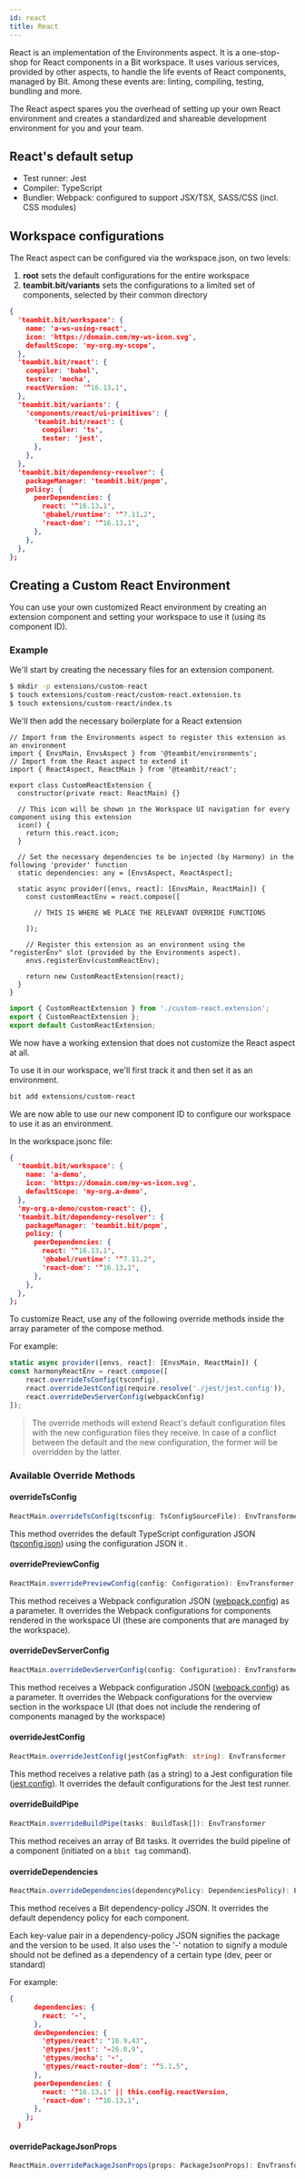 ```yaml
---
id: react
title: React
---
```


React is an implementation of the Environments aspect. It is a one-stop-shop for React components in a Bit workspace. It uses various services, provided by other aspects, to handle the life events of React components, managed by Bit. Among these events are: linting, compiling, testing, bundling and more.

The React aspect spares you the overhead of setting up your own React environment and creates a standardized and shareable development environment for you and your team.

## React's default setup

- Test runner: Jest
- Compiler: TypeScript
- Bundler: Webpack: configured to support JSX/TSX, SASS/CSS (incl. CSS modules)

## Workspace configurations

The React aspect can be configured via the workspace.json, on two levels:

1. __root__ sets the default configurations for the entire workspace
2. __teambit.bit/variants__ sets the configurations to a limited set of components, selected by their common directory


```json
{
  'teambit.bit/workspace': {
    name: 'a-ws-using-react',
    icon: 'https://domain.com/my-ws-icon.svg',
    defaultScope: 'my-org.my-scope',
  },
  'teambit.bit/react': {
    compiler: 'babel',
    tester: 'mocha',
    reactVersion: '^16.13.1',
  },
  'teambit.bit/variants': {
    'components/react/ui-primitives': {
      'teambit.bit/react': {
        compiler: 'ts',
        tester: 'jest',
      },
    },
  },
  'teambit.bit/dependency-resolver': {
    packageManager: 'teambit.bit/pnpm',
    policy: {
      peerDependencies: {
        react: '^16.13.1',
        '@babel/runtime': '^7.11.2',
        'react-dom': '^16.13.1',
      },
    },
  },
};
```


## Creating a Custom React Environment

You can use your own customized React environment by creating an extension component and setting your workspace to use it (using its component ID).

### Example
We'll start by creating the necessary files for an extension component.

```bash
$ mkdir -p extensions/custom-react
$ touch extensions/custom-react/custom-react.extension.ts
$ touch extensions/custom-react/index.ts
```

We'll then add the necessary boilerplate for a React extension
<!--DOCUSAURUS_CODE_TABS-->
<!--custom-react.extension-->
```tsx
// Import from the Environments aspect to register this extension as an environment
import { EnvsMain, EnvsAspect } from '@teambit/environments';
// Import from the React aspect to extend it
import { ReactAspect, ReactMain } from '@teambit/react';

export class CustomReactExtension {
  constructor(private react: ReactMain) {}

  // This icon will be shown in the Workspace UI navigation for every component using this extension 
  icon() {
    return this.react.icon;
  }

  // Set the necessary dependencies to be injected (by Harmony) in the following 'provider' function
  static dependencies: any = [EnvsAspect, ReactAspect];

  static async provider([envs, react]: [EnvsMain, ReactMain]) {
    const customReactEnv = react.compose([

      // THIS IS WHERE WE PLACE THE RELEVANT OVERRIDE FUNCTIONS

    ]);

    // Register this extension as an environment using the "registerEnv" slot (provided by the Environments aspect).
    envs.registerEnv(customReactEnv);

    return new CustomReactExtension(react);
  }
}
```
<!--index.ts-->
```ts
import { CustomReactExtension } from './custom-react.extension';
export { CustomReactExtension };
export default CustomReactExtension;
```
<!--END_DOCUSAURUS_CODE_TABS-->

We now have a working extension that does not customize the React aspect at all.

To use it in our workspace, we'll first track it and then set it as an environment.

```bash
bit add extensions/custom-react
```

We are now able to use our new component ID to configure our workspace to use it as an environment.

In the workspace.jsonc file:

```json
{
  'teambit.bit/workspace': {
    name: 'a-demo',
    icon: 'https://domain.com/my-ws-icon.svg',
    defaultScope: 'my-org.a-demo',
  },
  'my-org.a-demo/custom-react': {},
  'teambit.bit/dependency-resolver': {
    packageManager: 'teambit.bit/pnpm',
    policy: {
      peerDependencies: {
        react: '^16.13.1',
        '@babel/runtime': '^7.11.2',
        'react-dom': '^16.13.1',
      },
    },
  },
};
```

To customize React, use any of the following override methods inside the array parameter of the compose method.

For example:

```ts
static async provider([envs, react]: [EnvsMain, ReactMain]) {
const harmonyReactEnv = react.compose([
    react.overrideTsConfig(tsconfig),
    react.overrideJestConfig(require.resolve('./jest/jest.config')),
    react.overrideDevServerConfig(webpackConfig)
]);
```
> The override methods will extend React's default configuration files with the new configuration files they receive. In case of a conflict between the default and the new configuration, the former will be overridden by the latter.

### Available Override Methods

#### overrideTsConfig
```ts
ReactMain.overrideTsConfig(tsconfig: TsConfigSourceFile): EnvTransformer
```
This method overrides the default TypeScript configuration JSON ([tsconfig.json](https://www.typescriptlang.org/docs/handbook/tsconfig-json.html)) using the configuration JSON it .

#### overridePreviewConfig
```ts
ReactMain.overridePreviewConfig(config: Configuration): EnvTransformer
```
This method receives a Webpack configuration JSON ([webpack.config](https://webpack.js.org/configuration/)) as a parameter. It overrides the Webpack configurations for components rendered in the workspace UI (these are components that are managed by the workspace).

#### overrideDevServerConfig
```ts
ReactMain.overrideDevServerConfig(config: Configuration): EnvTransformer
```
This method receives a Webpack configuration JSON ([webpack.config](https://webpack.js.org/configuration/)) as a parameter. It overrides the Webpack configurations for the overview section in the workspace UI (that does not include the rendering of components managed by the workspace)

#### overrideJestConfig
```ts
ReactMain.overrideJestConfig(jestConfigPath: string): EnvTransformer
```
This method receives a relative path (as a string) to a Jest configuration file ([jest.config](https://jestjs.io/docs/en/configuration)). It overrides the default configurations for the Jest test runner.

#### overrideBuildPipe
```ts
ReactMain.overrideBuildPipe(tasks: BuildTask[]): EnvTransformer
```
This method receives an array of Bit tasks. It  overrides the build pipeline of a component (initiated on a `bbit tag` command).

#### overrideDependencies
```ts
ReactMain.overrideDependencies(dependencyPolicy: DependenciesPolicy): EnvTransformer
```
This method receives a Bit dependency-policy JSON. It overrides the default dependency policy for each component.

Each key-value pair in a dependency-policy JSON signifies the package and the version to be used. It also uses the '-' notation to signify a module should not be defined as a dependency of a certain type (dev, peer or standard)

For example:

```json
{
      dependencies: {
        react: '-',
      },
      devDependencies: {
        '@types/react': '16.9.43',
        '@types/jest': '~26.0.9',
        '@types/mocha': '-',
        '@types/react-router-dom': '^5.1.5',
      },
      peerDependencies: {
        react: '^16.13.1' || this.config.reactVersion,
        'react-dom': '^16.13.1',
      },
    };
  }
```

#### overridePackageJsonProps
```ts
ReactMain.overridePackageJsonProps(props: PackageJsonProps): EnvTransformer
```